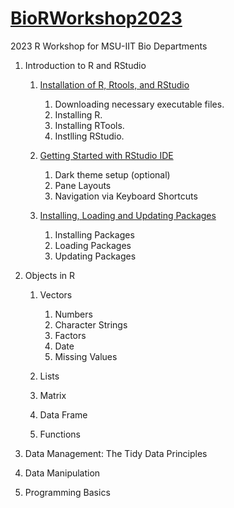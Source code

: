 # [BioRWorkshop2023](https://rvcuenca.github.io/BioRWorkshop2023/)
2023 R Workshop for MSU-IIT Bio Departments

1. Introduction to R and RStudio
    
    1. [Installation of R, Rtools, and RStudio](https://rvcuenca.github.io/BioRWorkshop2023/Talk2023-BioRWorkshop-Part1.html)
        1. Downloading necessary executable files.
        1. Installing R.
        1. Installing RTools.
        1. Instlling RStudio.
     
    1. [Getting Started with RStudio IDE](https://rvcuenca.github.io/BioRWorkshop2023/Talk2023-BioRWorkshop-Part2.html)
        1.    Dark theme setup (optional)
        1.    Pane Layouts
        1.    Navigation via Keyboard Shortcuts
     
    1. [Installing, Loading and Updating Packages](https://rvcuenca.github.io/BioRWorkshop2023/Talk2023-BioRWorkshop-Part3.html)
        1.    Installing Packages
        1.    Loading Packages
        1.    Updating Packages
  

1. Objects in R

    1. Vectors
        1. Numbers
        1. Character Strings
        1. Factors
        1. Date
        1. Missing Values
        
    1. Lists
    1. Matrix
    1. Data Frame
    1. Functions

1. Data Management: The Tidy Data Principles

1. Data Manipulation

1. Programming Basics
